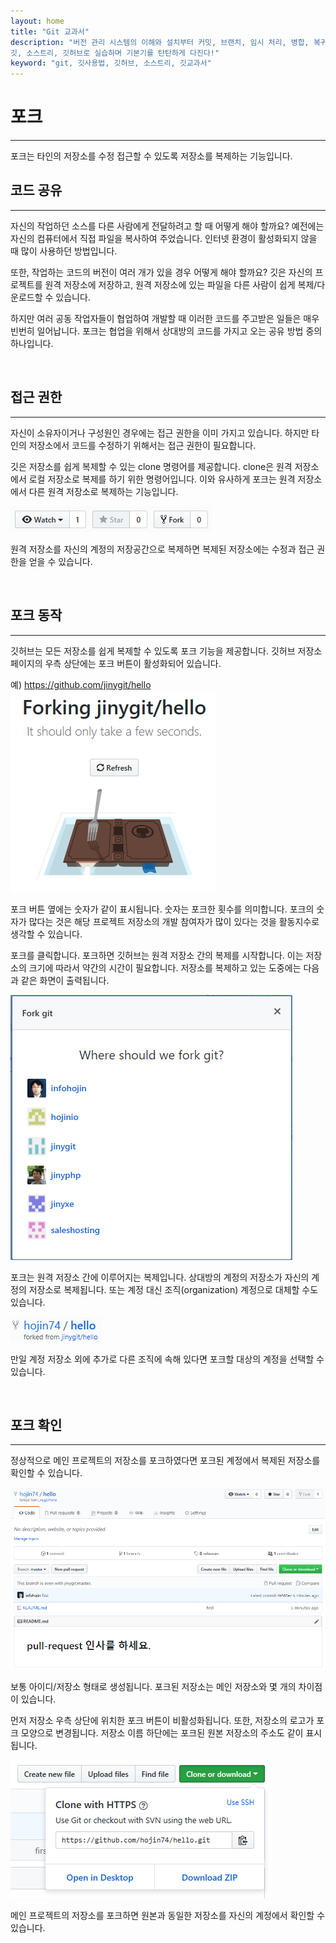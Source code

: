 ```yaml
---
layout: home
title: "Git 교과서"
description: "버전 관리 시스템의 이해와 설치부터 커밋, 브랜치, 임시 처리, 병합, 복귀, 서브모듈, 태그까지
깃, 소스트리, 깃허브로 실습하며 기본기를 탄탄하게 다진다!"
keyword: "git, 깃사용법, 깃허브, 소스트리, 깃교과서"
---
```

# 포크
<hr>
포크는 타인의 저장소를 수정 접근할 수 있도록 저장소를 복제하는 기능입니다.

<br>

## 코드 공유
<hr>
자신의 작업하던 소스를 다른 사람에게 전달하려고 할 때 어떻게 해야 할까요? 예전에는 자신의 컴퓨터에서 직접 파일을 복사하여 주었습니다. 인터넷 환경이 활성화되지 않을 때 많이 사용하던 방법입니다.

또한, 작업하는 코드의 버전이 여러 개가 있을 경우 어떻게 해야 할까요? 깃은 자신의 프로젝트를 원격 저장소에 저장하고, 원격 저장소에 있는 파일을 다른 사람이 쉽게 복제/다운로드할 수 있습니다.

하지만 여러 공동 작업자들이 협업하여 개발할 때 이러한 코드를 주고받은 일들은 매우 빈번히 일어납니다. 포크는 협업을 위해서 상대방의 코드를 가지고 오는 공유 방법 중의 하나입니다.

<br>

## 접근 권한
<hr>
자신이 소유자이거나 구성원인 경우에는 접근 권한을 이미 가지고 있습니다. 하지만 타인의 저장소에서 코드를 수정하기 위해서는 접근 권한이 필요합니다.

깃은 저장소를 쉽게 복제할 수 있는 clone 명령어를 제공합니다. clone은 원격 저장소에서 로컬 저장소로 복제를 하기 위한 명령어입니다. 이와 유사하게 포크는 원격 저장소에서 다른 원격 저장소로 복제하는 기능입니다.

![풀리퀘스트](./img/image004.png)  

원격 저장소를 자신의 계정의 저장공간으로 복제하면 복제된 저장소에는 수정과 접근 권한을 얻을 수 있습니다. 

<br>

## 포크 동작
<hr>
깃허브는 모든 저장소를 쉽게 복제할 수 있도록 포크 기능을 제공합니다. 깃허브 저장소 페이지의 우측 상단에는 포크 버튼이 활성화되어 있습니다.

예) https://github.com/jinygit/hello
![풀리퀘스트](./img/image005.png)  

포크 버튼 옆에는 숫자가 같이 표시됩니다. 숫자는 포크한 횟수를 의미합니다. 포크의 숫자가 많다는 것은 해당 프로젝트 저장소의 개발 참여자가 많이 있다는 것을 활동지수로 생각할 수 있습니다. 

포크를 클릭합니다. 포크하면 깃허브는 원격 저장소 간의 복제를 시작합니다. 이는 저장소의 크기에 따라서 약간의 시간이 필요합니다. 저장소를 복제하고 있는 도중에는 다음과 같은 화면이 출력됩니다.

![풀리퀘스트](./img/image006.png)  

포크는 원격 저장소 간에 이루어지는 복제입니다. 상대방의 계정의 저장소가 자신의 계정의 저장소로 복제됩니다. 또는 계정 대신 조직(organization) 계정으로 대체할 수도 있습니다.

![풀리퀘스트](./img/image007.png)  

만일 계정 저장소 외에 추가로 다른 조직에 속해 있다면 포크할 대상의 계정을 선택할 수 있습니다.

<br>

## 포크 확인
<hr>
정상적으로 메인 프로젝트의 저장소를 포크하였다면 포크된 계정에서 복제된 저장소를 확인할 수 있습니다.

![풀리퀘스트](./img/image008.png)  

보통 아이디/저장소 형태로 생성됩니다. 포크된 저장소는 메인 저장소와 몇 개의 차이점이 있습니다. 

먼저 저장소 우측 상단에 위치한 포크 버튼이 비활성화됩니다. 또한, 저장소의 로고가 포크 모양으로 변경됩니다. 저장소 이름 하단에는 포크된 원본 저장소의 주소도 같이 표시됩니다.

![풀리퀘스트](./img/image009.png)  

메인 프로젝트의 저장소를 포크하면 원본과 동일한 저장소를 자신의 계정에서 확인할 수 있습니다.

<br><br>